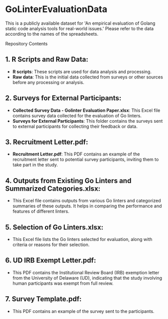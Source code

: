 # GoLinterEvaluationData

This is a publicly available dataset for 'An empirical evaluation of Golang static code analysis tools for real-world issues.' Please refer to the data according to the names of the spreadsheets.

Repository Contents

## 1. R Scripts and Raw Data:
- **R scripts**: These scripts are used for data analysis and processing.
- **Raw data**: This is the initial data collected from surveys or other sources before any processing or analysis.

## 2. Surveys for External Participants:
- **Collected Survey Data - Golinter Evaluation Paper.xlsx**: This Excel file contains survey data collected for the evaluation of Go linters.
- **Surveys for External Participants**: This folder contains the surveys sent to external participants for collecting their feedback or data.

## 3. Recruitment Letter.pdf:
- **Recruitment Letter.pdf**: This PDF contains an example of the recruitment letter sent to potential survey participants, inviting them to take part in the study.

## 4. Outputs from Existing Go Linters and Summarized Categories.xlsx:
- This Excel file contains outputs from various Go linters and categorized summaries of these outputs. It helps in comparing the performance and features of different linters.

## 5. Selection of Go Linters.xlsx:
- This Excel file lists the Go linters selected for evaluation, along with criteria or reasons for their selection.

## 6. UD IRB Exempt Letter.pdf:
- This PDF contains the Institutional Review Board (IRB) exemption letter from the University of Delaware (UD), indicating that the study involving human participants was exempt from full review.

## 7. Survey Template.pdf:
- This PDF contains an example of the survey sent to the participants. 

